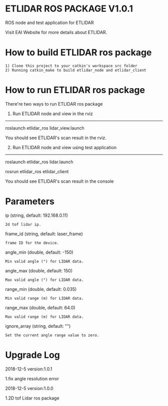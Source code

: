 ETLIDAR ROS PACKAGE V1.0.1
=====================================================================

ROS node and test application for ETLIDAR

Visit EAI Website for more details about ETLIDAR.

How to build ETLIDAR ros package
=====================================================================
    1) Clone this project to your catkin's workspace src folder
    2) Running catkin_make to build etlidar_node and etlidar_client

How to run ETLIDAR ros package
=====================================================================
There're two ways to run ETLIDAR ros package

1. Run ETLIDAR node and view in the rviz
------------------------------------------------------------
roslaunch etlidar_ros lidar_view.launch

You should see ETLIDAR's scan result in the rviz.

2. Run ETLIDAR node and view using test application
------------------------------------------------------------
roslaunch etlidar_ros lidar.launch

rosrun etlidar_ros etlidar_client

You should see ETLIDAR's scan result in the console


Parameters
=====================================================================
ip (string, default: 192.168.0.11)

    2d tof lidar ip.

frame_id (string, default: laser_frame)

    frame ID for the device.

angle_min (double, default: -150)

    Min valid angle (°) for LIDAR data.

angle_max (double, default: 150)

    Max valid angle (°) for LIDAR data.

range_min (double, default: 0.035)

    Min valid range (m) for LIDAR data.

range_max (double, default: 64.0)

    Max valid range (m) for LIDAR data.

ignore_array (string, default: "")

    Set the current angle range value to zero.




Upgrade Log
=====================================================================

2018-12-5 version:1.0.1

   1.fix angle resolution error

2018-12-5 version:1.0.0

   1.2D tof Lidar ros package


